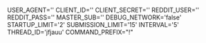 USER_AGENT=''
CLIENT_ID=''
CLIENT_SECRET=''
REDDIT_USER=''
REDDIT_PASS=''
MASTER_SUB=''
DEBUG_NETWORK='false'
STARTUP_LIMIT='2'
SUBMISSION_LIMIT='15'
INTERVAL='5'
THREAD_ID='jfjauu'
COMMAND_PREFIX="!"